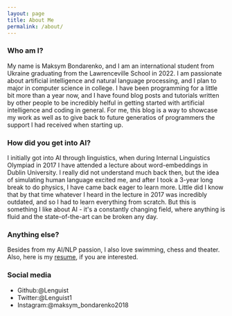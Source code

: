 ```yaml
---
layout: page
title: About Me
permalink: /about/
---
```


### Who am I?
My name is Maksym Bondarenko, and I am an international student from Ukraine graduating from the Lawrenceville School in 2022. I am passionate about artificial intelligence and natural language processing, and I plan to major in computer science in college. I have been programming for a little bit more than a year now, and I have found blog posts and tutorials written by other people to be incredibly helful in getting started with artificial intelligence and coding in general. For me, this blog is a way to showcase my work as well as to give back to future generatios of programmers the support I had received when starting up.

### How did you get into AI?
I initially got into AI through linguistics, when during Internal Linguistics Olympiad in 2017 I have attended a lecture about word-embeddings in Dublin University. I really did not understand much back then, but the idea of simulating human language excited me, and after I took a 3-year long break to do physics, I have came back eager to learn more. Little did I know that by that time whatever I heard in the lecture in 2017 was incredibly outdated, and so I had to learn everything from scratch. But this is something I like about AI - it's a constantly changing field, where anything is fluid and the state-of-the-art can be broken any day.

### Anything else?
Besides from my AI/NLP passion, I also love swimming, chess and theater. Also, here is my [resume](../files/resume.pdf), if you are interested.

### Social media
- Github:@Lenguist
- Twitter:@Lenguist1
- Instagram:@maksym_bondarenko2018

